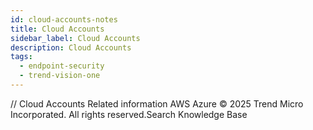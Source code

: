 ```yaml
---
id: cloud-accounts-notes
title: Cloud Accounts
sidebar_label: Cloud Accounts
description: Cloud Accounts
tags:
  - endpoint-security
  - trend-vision-one
---
```


/*<![CDATA[*/ $('#title').html($('meta[name=map-description]').attr('content')); /*]]>*/ Cloud Accounts Related information AWS Azure © 2025 Trend Micro Incorporated. All rights reserved.Search Knowledge Base